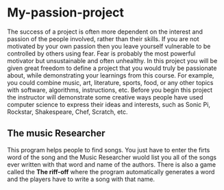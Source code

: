 # My-passion-project

The success of a project is often more dependent on the interest and passion of the people involved, rather than their skills.  If you are not motivated by your own passion then you leave yourself vulnerable to be controlled by others using fear.  Fear is probably the most powerful motivator but unsustainable and often unhealthy.  In this project you will be given great freedom to define a project that you would truly be  passionate about, while demonstrating your learnings from this course.  For example, you could combine music, art, literature, sports, food, or any other topics with software, algorithms, instructions, etc. Before you begin this project the instructor will demonstrate some creative ways people have used computer science to express their ideas and interests, such as Sonic Pi, Rockstar, Shakespeare, Chef, Scratch, etc.

## **The music Researcher**
This program helps people to find songs. You just have to enter the firts word of the song and the Music Researcher wuold list you all of the songs ever written with that word and name of the authors. 
There is also a game called the **The riff-off** where the program automatically generates a word and the players have to write a song with that name. 
